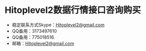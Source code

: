 # Hitoplevel2数据行情接口咨询购买

- 稳定联系方式Skype：Hitoplevel2@gmail.com
- QQ备用：3173497610
- QQ备用：775018516
- 邮箱：Hitoplevel2@gmail.com
